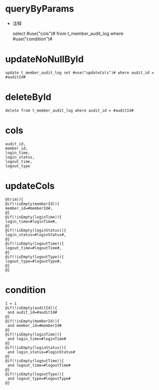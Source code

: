 queryByParams
===
* 注释

    select #use("cols")# from t_member_audit_log where #use("condition")#
    
updateNoNullById
===
	update t_member_audit_log set #use("updateCols")# where audit_id = #auditId#
	
deleteById
===
	delete from t_member_audit_log where audit_id = #auditId#

cols
===
    audit_id,
    member_id,
    login_time,
    login_status,
    logout_time,
    logout_type

updateCols
===
    @trim(){
    @if(!isEmpty(memberId)){
    member_id=#memberId#,
    @}
    @if(!isEmpty(loginTime)){
    login_time=#loginTime#,
    @}
    @if(!isEmpty(loginStatus)){
    login_status=#loginStatus#,
    @}
    @if(!isEmpty(logoutTime)){
    logout_time=#logoutTime#,
    @}
    @if(!isEmpty(logoutType)){
    logout_type=#logoutType#,
    @}
    @}

condition
===

    1 = 1
    @if(!isEmpty(auditId)){
     and audit_id=#auditId#
    @}
    @if(!isEmpty(memberId)){
     and member_id=#memberId#
    @}
    @if(!isEmpty(loginTime)){
     and login_time=#loginTime#
    @}
    @if(!isEmpty(loginStatus)){
     and login_status=#loginStatus#
    @}
    @if(!isEmpty(logoutTime)){
     and logout_time=#logoutTime#
    @}
    @if(!isEmpty(logoutType)){
     and logout_type=#logoutType#
    @}
